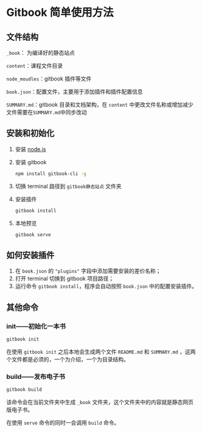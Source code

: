 # Gitbook 简单使用方法

## 文件结构

`_book`： 为编译好的静态站点

`content`：课程文件目录

`node_moudles`：gitbook 插件等文件

`book.json`：配置文件，主要用于添加插件和插件配置信息

`SUMMARY.md`：gitbook 目录和文档架构，在 `content` 中更改文件名称或增加减少文件需要在`SUMMARY.md`中同步改动

## 安装和初始化

1. 安装 [node.js](<https://nodejs.org/en/>)

2. 安装 gitbook

   ```bash
   npm install gitbook-cli -g
   ```

3. 切换 terminal 路径到 `gitbook静态站点` 文件夹

4. 安装插件

   ```bash
   gitbook install
   ```

5. 本地预览

   ```bash
   gitbook serve
   ```

## 如何安装插件

1. 在 `book.json` 的 `"plugins"` 字段中添加需要安装的差价名称；
2. 打开 terminal 切换到 gitbook 项目路径；
3. 运行命令 `gitbook install`，程序会自动按照 `book.json` 中的配置安装插件。

## 其他命令

### init——初始化一本书

```bash
gitbook init
```

在使用 `gitbook init` 之后本地会生成两个文件 `README.md` 和 `SUMMARY.md` ，这两个文件都是必须的，一个为介绍，一个为目录结构。

### build——发布电子书

```bash
gitbook build
```

该命令会在当前文件夹中生成 `_book` 文件夹，这个文件夹中的内容就是静态网页版电子书。

在使用 `serve` 命令的同时一会调用 `build` 命令。
